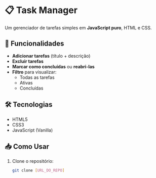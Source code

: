 # 📋 Task Manager  

Um gerenciador de tarefas simples em **JavaScript puro**, HTML e CSS.  

## 🚀 Funcionalidades  
- **Adicionar tarefas** (título + descrição)  
- **Excluir tarefas**  
- **Marcar como concluídas** ou **reabri-las**  
- **Filtro** para visualizar:  
  - Todas as tarefas  
  - Ativas  
  - Concluídas  

## 🛠️ Tecnologias  
- HTML5  
- CSS3  
- JavaScript (Vanilla)  

## 📥 Como Usar  
1. Clone o repositório:  
   ```bash  
   git clone [URL_DO_REPO]  